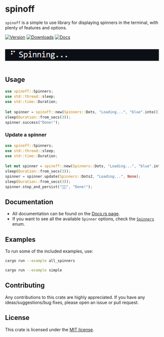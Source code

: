 # spinoff
`spinoff` is a simple to use library for displaying spinners in the terminal, with plenty of features and options.

[![Version](https://img.shields.io/crates/v/spinoff.svg)](https://crates.io/crates/spinoff) [![Downloads](https://img.shields.io/crates/d/spinoff)](https://crates.io/crates/spinoff) [![Docs](https://img.shields.io/docsrs/spinoff)](https://docs.rs/spinoff/latest/spinoff/)


<p>
	<br>
	<img width="800" src="assets/index.gif">
	<br>
	<br>
</p>

## Usage

```rust
use spinoff::Spinners;
use std::thread::sleep;
use std::time::Duration;

let spinner = spinoff::new(Spinners::Dots, "Loading...", "blue".into()); // Can also be Some("blue") or None
sleep(Duration::from_secs(3));
spinner.success("Done!");
```

### Update a spinner

```rust
use spinoff::Spinners;
use std::thread::sleep;
use std::time::Duration;

let mut spinner = spinoff::new(Spinners::Dots, "Loading...", "blue".into());
sleep(Duration::from_secs(3));
spinner = spinner.update(Spinners::Dots2, "Loading...", None);
sleep(Duration::from_secs(3));
spinner.stop_and_persist("👨‍💻", "Done!");
```


## Documentation

* All documentation can be found on the [Docs.rs page](https://docs.rs/spinoff/latest/spinoff/).
* If you want to see all the available `Spinner` options, check the [`Spinners`](src/utils/spinner_enum.rs) enum.

## Examples

To run some of the included examples, use: 
```bash	
cargo run --example all_spinners
```

```bash
cargo run --example simple
```

## Contributing

Any contributions to this crate are highly appreciated. If you have any ideas/suggestions/bug fixes, please open an issue or pull request.

## License

This crate is licensed under the [MIT license](LICENSE).